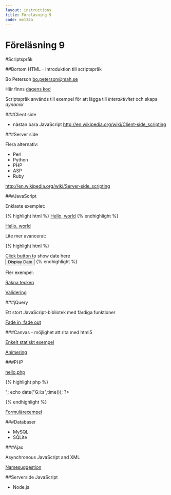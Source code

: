 ```yaml
---
layout: instructions
title: Föreläsning 9
code: me134a
---
```


# Föreläsning 9

<script>
function displayDate()
{
document.getElementById("demo").innerHTML=Date();
}
</script>


#Scriptspråk

##Bortom HTML - Introduktion till scriptspråk

Bo Peterson bo.peterson@mah.se

Här finns <a href="http://ddwap.mah.se/k3bope/me134_135a/2014/scriptinhopp/allkod.zip">dagens kod</a>

Scriptspråk används till exempel för att lägga till *interaktivitet* och skapa *dynamik*

###Client side
    
- nästan bara JavaScript <a href="http://en.wikipedia.org/wiki/Client-side_scripting">http://en.wikipedia.org/wiki/Client-side_scripting</a>

###Server side
  
Flera alternativ:
  
- Perl
- Python
- PHP
- ASP
- Ruby
  
<a href="http://en.wikipedia.org/wiki/Server-side_scripting">http://en.wikipedia.org/wiki/Server-side_scripting</a>

###JavaScript
      
Enklaste exemplet:

{% highlight html %}
<a href="javascript:alert('Hello, world!')">Hello, world</a>
{% endhighlight %}

 <a href="javascript:alert('Hello, world!')">Hello, world</a><br />
 
       
        
Lite mer avancerat:

{% highlight html %}
<script>
function displayDate()
{
document.getElementById("demo").innerHTML=Date();
}
</script>
<div id="demo">Click button to show date here</div>
<button type="button" onclick="displayDate()">Display Date</button></div>
{% endhighlight %}
        
Fler exempel:

<a href="http://codepen.io/bopeterson/pen/ZYbppE/l">Räkna tecken</a>
        
<a href="http://codepen.io/bopeterson/pen/EaVgNy">Validering</a>

  
  
###jQuery

Ett stort JavaScript-bibliotek med färdiga funktioner
      
<a href="http://codepen.io/bopeterson/pen/azvmpm">Fade in, fade out</a>
  
###Canvas - möjlighet att rita med html5
      
<a href="http://codepen.io/bopeterson/pen/gbawgK">Enkelt statiskt exempel</a>
      
<a href="http://www.djallo.se/hunden/game4.html">Animering</a>
  
###PHP

<a href="http://ddwap.mah.se/k3bope/me134_135a/2014/scriptinhopp/hello.php">hello.php</a>

{% highlight php %}
<?php
echo "Hello world <br>";
echo date("G:i:s",time());
?>
{% endhighlight %}
      
      
      
<a href="http://ddwap.mah.se/k3bope/me134_135a/2014/scriptinhopp/form.html">Formulärexempel</a>
 
  
  
###Databaser

- MySQL
- SQLite
  

###Ajax

Asynchronous JavaScript and XML
     
<a href="http://ddwap.mah.se/k3bope/me134_135a/2014/scriptinhopp/namesuggestion.html">Namesuggestion</a>
  
  
##Serverside JavaScript
      
- Node.js
  

